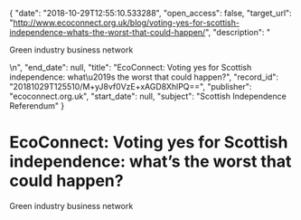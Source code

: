{
  "date": "2018-10-29T12:55:10.533288", 
  "open_access": false, 
  "target_url": "http://www.ecoconnect.org.uk/blog/voting-yes-for-scottish-independence-whats-the-worst-that-could-happen/", 
  "description": "<p>Green industry business network</p>\n", 
  "end_date": null, 
  "title": "EcoConnect: Voting yes for Scottish independence: what\u2019s the worst that could happen?", 
  "record_id": "20181029T125510/M+yJ8vf0VzE+xAGD8XhlPQ==", 
  "publisher": "ecoconnect.org.uk", 
  "start_date": null, 
  "subject": "Scottish Independence Referendum"
}

# EcoConnect: Voting yes for Scottish independence: what’s the worst that could happen?

<p>Green industry business network</p>
